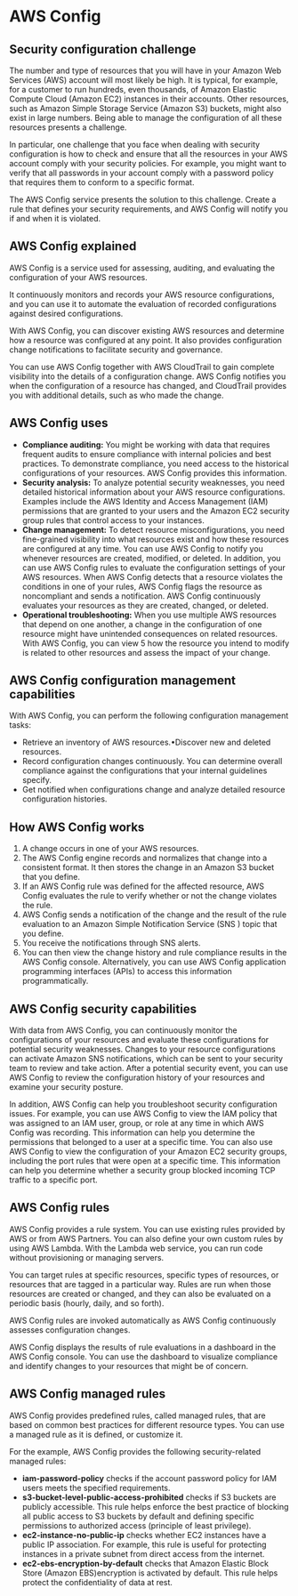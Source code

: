 # AWS Config

## Security configuration challenge

The number and type of resources that you will have in your Amazon Web Services (AWS) account will most likely be high. It is typical, for example, for a customer to run hundreds, even thousands, of Amazon Elastic Compute Cloud (Amazon EC2) instances in their accounts. Other resources, such as Amazon Simple Storage Service (Amazon S3) buckets, might also exist in large numbers. Being able to manage the configuration of all these resources presents a challenge.

In particular, one challenge that you face when dealing with security configuration is how to check and ensure that all the resources in your AWS account comply with your security policies. For example, you might want to verify that all passwords in your account comply with a password policy that requires them to conform to a specific format.

The AWS Config service presents the solution to this challenge. Create a rule that defines your security requirements, and AWS Config will notify you if and when it is violated.

## AWS Config explained

AWS Config is a service used for assessing, auditing, and evaluating the configuration of your AWS resources.

It continuously monitors and records your AWS resource configurations, and you can use it to automate the evaluation of recorded configurations against desired configurations.

With AWS Config, you can discover existing AWS resources and determine how a resource was configured at any point. It also provides configuration change notifications to facilitate security and governance.

You can use AWS Config together with AWS CloudTrail to gain complete visibility into the details of a configuration change. AWS Config notifies you when the configuration of a resource has changed, and CloudTrail provides you with additional details, such as who made the change.

## AWS Config uses

- **Compliance auditing:** You might be working with data that requires frequent audits to ensure compliance with internal policies and best practices. To demonstrate compliance, you need access to the historical configurations of your resources. AWS Config provides this information.
- **Security analysis:** To analyze potential security weaknesses, you need detailed historical information about your AWS resource configurations. Examples include the AWS Identity and Access Management (IAM) permissions that are granted to your users and the Amazon EC2 security group rules that control access to your instances.
- **Change management:** To detect resource misconfigurations, you need fine-grained visibility into what resources exist and how these resources are configured at any time. You can use AWS Config to notify you whenever resources are created, modified, or deleted. In addition, you can use AWS Config rules to evaluate the configuration settings of your AWS resources. When AWS Config detects that a resource violates the conditions in one of your rules, AWS Config flags the resource as noncompliant and sends a notification. AWS Config continuously evaluates your resources as they are created, changed, or deleted.
- **Operational troubleshooting:** When you use multiple AWS resources that depend on one another, a change in the configuration of one resource might have unintended consequences on related resources. With AWS Config, you can view 5
how the resource you intend to modify is related to other resources and assess the impact of your change.

## AWS Config configuration management capabilities

With AWS Config, you can perform the following configuration management tasks:

- Retrieve an inventory of AWS resources.•Discover new and deleted resources.
- Record configuration changes continuously. You can determine overall compliance against the configurations that your internal guidelines specify.
- Get notified when configurations change and analyze detailed resource configuration histories.

## How AWS Config works

1. A change occurs in one of your AWS resources.
2. The AWS Config engine records and normalizes that change into a consistent format. It then stores the change in an Amazon S3 bucket that you define.
3. If an AWS Config rule was defined for the affected resource, AWS Config evaluates the rule to verify whether or not the change violates the rule.
4. AWS Config sends a notification of the change and the result of the rule evaluation to an Amazon  Simple Notification Service (SNS ) topic that you define.
5. You receive the notifications through SNS alerts.
6. You can then view the change history and rule compliance results in the AWS Config console. Alternatively, you can use AWS Config application programming interfaces (APIs) to access this information programmatically.

## AWS Config security capabilities

With data from AWS Config, you can continuously monitor the configurations of your resources and evaluate these configurations for potential security weaknesses. Changes to your resource configurations can activate Amazon SNS notifications, which can be sent to your security team to review and take action. After a potential security event, you can use AWS Config to review the configuration history of your resources and examine your security posture.

In addition, AWS Config can help you troubleshoot security configuration issues. For example, you can use AWS Config to view the IAM policy that was assigned to an IAM user, group, or role at any time in which AWS Config was recording. This information can help you determine the permissions that belonged to a user at a specific time. You can also use AWS Config to view the configuration of your Amazon EC2 security groups, including the port rules that were open at a specific time. This information can help you determine whether a security group blocked incoming TCP traffic to a specific port.

## AWS Config rules

AWS Config provides a rule system. You can use existing rules provided by AWS or from AWS Partners. You can also define your own custom rules by using AWS Lambda. With the Lambda web service, you can run code without provisioning or managing servers.

You can target rules at specific resources, specific types of resources, or resources that are tagged in a particular way. Rules are run when those resources are created or changed, and they can also be evaluated on a periodic basis (hourly, daily, and so forth).

AWS Config rules are invoked automatically as AWS Config continuously assesses configuration changes.

AWS Config displays the results of rule evaluations in a dashboard in the AWS Config console. You can use the dashboard to visualize compliance and identify changes to your resources that might be of concern.

## AWS Config managed rules

AWS Config provides predefined rules, called managed rules, that are based on common best practices for different resource types. You can use a managed rule as it is defined, or customize it.

For the example, AWS Config provides the following security-related managed rules:

- **iam-password-policy** checks if the account password policy for IAM users meets the specified requirements.
- **s3-bucket-level-public-access-prohibited** checks if S3 buckets are publicly accessible. This rule helps enforce the best practice of blocking all public access to S3 buckets by default and defining specific permissions to authorized access (principle of least privilege).
- **ec2-instance-no-public-ip** checks whether EC2 instances have a public IP association. For example, this rule is useful for protecting instances in a private subnet from direct access from the internet.
- **ec2-ebs-encryption-by-default** checks that Amazon Elastic Block Store (Amazon EBS)encryption is activated by default. This rule helps protect the confidentiality of data at rest.
